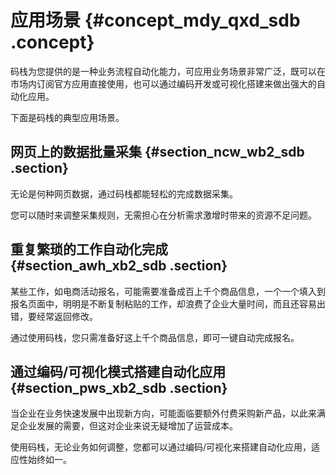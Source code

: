 # 应用场景 {#concept_mdy_qxd_sdb .concept}

码栈为您提供的是一种业务流程自动化能力，可应用业务场景非常广泛，既可以在市场内订阅官方应用直接使用，也可以通过编码开发或可视化搭建来做出强大的自动化应用。

下面是码栈的典型应用场景。

## 网页上的数据批量采集 {#section_ncw_wb2_sdb .section}

无论是何种网页数据，通过码栈都能轻松的完成数据采集。

您可以随时来调整采集规则，无需担心在分析需求激增时带来的资源不足问题。

## 重复繁琐的工作自动化完成 {#section_awh_xb2_sdb .section}

某些工作，如电商活动报名，可能需要准备成百上千个商品信息，一个一个填入到报名页面中，明明是不断复制粘贴的工作，却浪费了企业大量时间，而且还容易出错，要经常返回修改。

通过使用码栈，您只需准备好这上千个商品信息，即可一键自动完成报名。

## 通过编码/可视化模式搭建自动化应用 {#section_pws_xb2_sdb .section}

当企业在业务快速发展中出现新方向，可能面临要额外付费采购新产品，以此来满足企业发展的需要，但这对企业来说无疑增加了运营成本。

使用码栈，无论业务如何调整，您都可以通过编码/可视化来搭建自动化应用，适应性始终如一。

